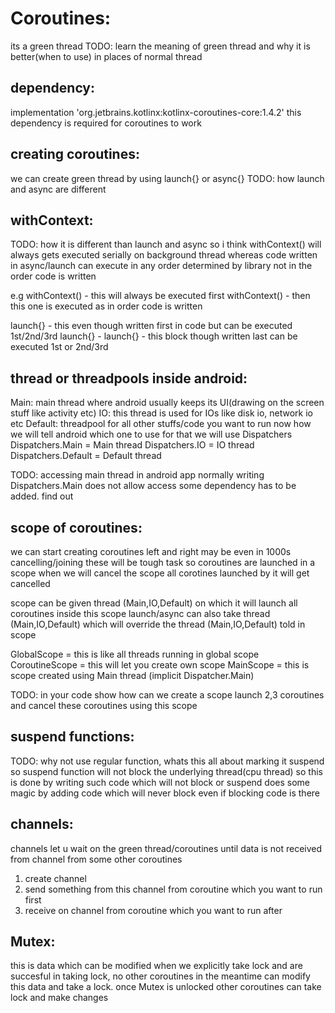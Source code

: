 # Coroutines:
its a green thread
TODO: learn the meaning of green thread and why it is better(when to use) in places of normal thread

## dependency:
implementation 'org.jetbrains.kotlinx:kotlinx-coroutines-core:1.4.2'
this dependency is required for coroutines to work

## creating coroutines:
we can create green thread by using launch{} or async{}
TODO: how launch and async are different

## withContext:
TODO: how it is different than launch and async
so i think withContext() will always gets executed serially on background thread whereas code written in async/launch
can execute in any order determined by library not in the order code is written

e.g
withContext() - this will always be executed first
withContext() - then this one is executed as in order code is written

launch{} - this even though written first in code but can be executed 1st/2nd/3rd
launch{} -
launch{} - this block though written last can be executed 1st or 2nd/3rd

## thread or threadpools inside android:
Main: main thread where android usually keeps its UI(drawing on the screen stuff like activity etc)
IO: this thread is used for IOs like disk io, network io etc
Default: threadpool for all other stuffs/code you want to run
now how we will tell android which one to use for that we will use Dispatchers
Dispatchers.Main = Main thread
Dispatchers.IO = IO thread
Dispatchers.Default = Default thread

TODO: accessing main thread in android app normally writing Dispatchers.Main does not allow access some dependency has to be added. find out

## scope of coroutines:
we can start creating coroutines left and right may be even in 1000s cancelling/joining these will be tough task
so coroutines are launched in a scope when we will cancel the scope all corotines launched by it will get cancelled

scope can be given thread (Main,IO,Default) on which it will launch all coroutines inside this scope
launch/async can also take thread (Main,IO,Default) which will override the thread (Main,IO,Default) told in scope

GlobalScope = this is like all threads running in global scope
CoroutineScope = this will let you create own scope
MainScope = this is scope created using Main thread (implicit Dispatcher.Main)

TODO: in your code show how can we create a scope launch 2,3 coroutines and cancel these coroutines using this scope

## suspend functions:
TODO: why not use regular function, whats this all about marking it suspend
so suspend function will not block the underlying thread(cpu thread)
so this is done by writing such code which will not block or suspend does some magic by adding code which will never block
even if blocking code is there

## channels:
channels let u wait on the green thread/coroutines until data is not received from channel from some other coroutines
1. create channel
2. send something from this channel from coroutine which you want to run first
3. receive on channel from coroutine which you want to run after

## Mutex:
this is data which can be modified when we explicitly take lock and are succesful in taking lock,
no other coroutines in the meantime can modify this data and take a lock.
once Mutex is unlocked other coroutines can take lock and make changes
